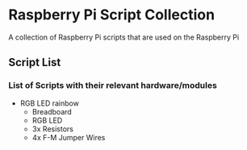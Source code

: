 # Raspberry Pi Script Collection

A collection of Raspberry Pi scripts that are used on the Raspberry Pi

## Script List
### List of Scripts with their relevant hardware/modules
- RGB LED rainbow
  - Breadboard
  - RGB LED
  - 3x Resistors
  - 4x F-M Jumper Wires
  
